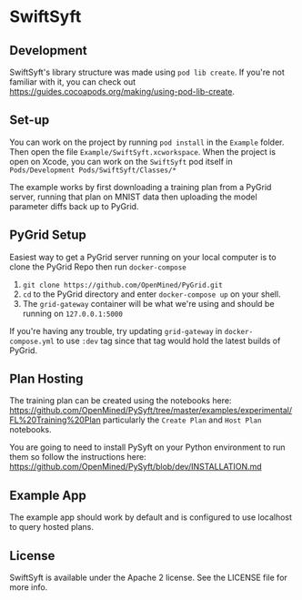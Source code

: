 # SwiftSyft

## Development

SwiftSyft's library structure was made using `pod lib create`. If you're not familiar with it, you can check out https://guides.cocoapods.org/making/using-pod-lib-create.

## Set-up

You can work on the project by running `pod install` in the `Example` folder. Then open the file `Example/SwiftSyft.xcworkspace`. When the project is open on Xcode, you can work on the `SwiftSyft` pod itself in `Pods/Development Pods/SwiftSyft/Classes/*`

The example works by first downloading a training plan from a PyGrid server, running that plan on MNIST data then uploading the model parameter diffs back up to PyGrid.

## PyGrid Setup

Easiest way to get a PyGrid server running on your local computer is to clone the PyGrid Repo then run `docker-compose`

1. `git clone https://github.com/OpenMined/PyGrid.git`
2. `cd` to the PyGrid directory and enter `docker-compose up` on your shell.
3. The `grid-gateway` container will be what we're using and should be running on `127.0.0.1:5000`

If you're having any trouble, try updating `grid-gateway` in `docker-compose.yml` to use `:dev` tag since that tag would hold the latest builds of PyGrid.

## Plan Hosting

The training plan can be created using the notebooks here: https://github.com/OpenMined/PySyft/tree/master/examples/experimental/FL%20Training%20Plan particularly the `Create Plan` and `Host Plan` notebooks.

You are going to need to install PySyft on your Python environment to run them so follow the instructions here:
https://github.com/OpenMined/PySyft/blob/dev/INSTALLATION.md

## Example App

The example app should work by default and is configured to use localhost to query hosted plans.

## License

SwiftSyft is available under the Apache 2 license. See the LICENSE file for more info.
